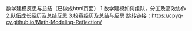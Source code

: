 数学建模反思与总结（已做成html页面）
1.数学建模如何组队，分工及高效协作
2.队伍成长经历及总结反思
3.校赛经历及总结与反思
跳转链接：https://cpyq-cy.github.io/Math-Modeling-Reflection/
